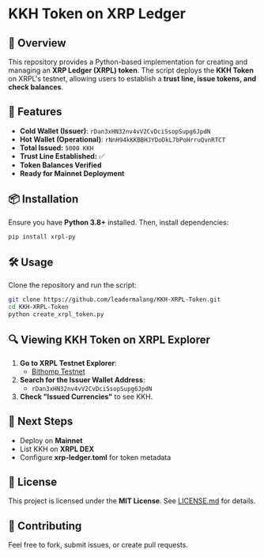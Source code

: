 # KKH Token on XRP Ledger

## 📌 Overview
This repository provides a Python-based implementation for creating and managing an **XRP Ledger (XRPL) token**. The script deploys the **KKH Token** on XRPL's testnet, allowing users to establish a **trust line, issue tokens, and check balances**.

## 🚀 Features
- **Cold Wallet (Issuer)**: `rDan3xHN32nv4vV2CvDciSsopSupg6JpdN`
- **Hot Wallet (Operational)**: `rNnH94kKKBBHJYDoDkL7bPoHrruQvnRTCT`
- **Total Issued:** `5000 KKH`
- **Trust Line Established:** ✅
- **Token Balances Verified**
- **Ready for Mainnet Deployment**

## 📦 Installation
Ensure you have **Python 3.8+** installed. Then, install dependencies:

```bash
pip install xrpl-py
```

## 🛠️ Usage
Clone the repository and run the script:

```bash
git clone https://github.com/leadermalang/KKH-XRPL-Token.git
cd KKH-XRPL-Token
python create_xrpl_token.py
```

## 🔍 Viewing KKH Token on XRPL Explorer
1. **Go to XRPL Testnet Explorer**:  
   - [Bithomp Testnet](https://test.bithomp.com/explorer/)
2. **Search for the Issuer Wallet Address**:  
   - `rDan3xHN32nv4vV2CvDciSsopSupg6JpdN`
3. **Check "Issued Currencies"** to see KKH.

## 🔄 Next Steps
- Deploy on **Mainnet**
- List KKH on **XRPL DEX**
- Configure **xrp-ledger.toml** for token metadata

## 📜 License
This project is licensed under the **MIT License**. See [LICENSE.md](LICENSE.md) for details.

## 🤝 Contributing
Feel free to fork, submit issues, or create pull requests.



